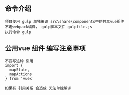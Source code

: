 ## 命令介绍
    项目使用 gulp 单独编译 src\share\components中的共享vue组件 
    不走webpack编译， gulp脚本文件 gulpfile.js
    执行命令 gulp
    
## 公用vue 组件 编写注意事项
    不要写这种 引用
    import {
      mapState,
      mapActions
    } from 'vuex'
    
    如果有 引用关系 会造成 无法单独编译
